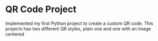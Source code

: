 # QR Code Project

Implemented my first Python project to create a custom QR code. This projects has two different QR styles, plain one and one with an image centered
